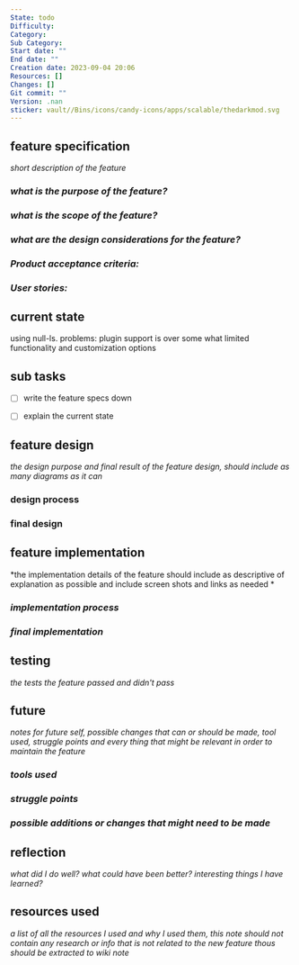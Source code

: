 ```yaml
---
State: todo
Difficulty:
Category:
Sub Category:
Start date: ""
End date: ""
Creation date: 2023-09-04 20:06
Resources: []
Changes: []
Git commit: ""
Version: .nan
sticker: vault//Bins/icons/candy-icons/apps/scalable/thedarkmod.svg
---
```

## **feature specification** 
*short description of the feature*

### *what is the purpose of the feature?*


### *what is the scope of the feature?*


### *what are the design considerations for the feature?*


### *Product acceptance criteria:*


### *User stories:*


## **current state** 
using null-ls.
problems:
plugin support is over
some what limited functionality and customization options

## **sub tasks**
 - [ ] write the feature specs down
 - [ ] explain the current state


## **feature design**
*the design purpose and final result of the feature design, should include as many diagrams as it can*

### **design process**


### **final design**



## **feature implementation**
*the implementation details of the feature should include as descriptive of explanation as possible and include screen shots and links as needed *


### *implementation process*


### *final implementation*


## **testing**
*the tests the feature passed and didn't pass*

## **future**
*notes for future self, possible changes that can or should be made, tool used, struggle points and every thing that might be relevant in order to maintain the feature*
### *tools used*


### *struggle points*


### *possible additions or changes that might need to be made*



## **reflection**
*what did I do well? what could have been better? interesting things I have learned?*


## **resources used**
*a list of all the resources I used and why I used them, this note should not contain any research or info that is not related to the new feature thous should be extracted to wiki note*

